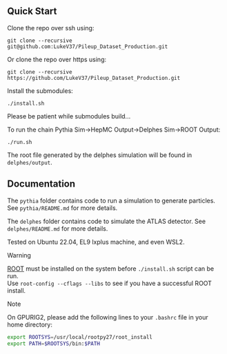 ## Quick Start
Clone the repo over ssh using:
```
git clone --recursive git@github.com:LukeV37/Pileup_Dataset_Production.git
```

Or clone the repo over https using:
```
git clone --recursive https://github.com/LukeV37/Pileup_Dataset_Production.git
```

Install the submodules:
```
./install.sh
```

Please be patient while submodules build...

To run the chain Pythia Sim→HepMC Output→Delphes Sim→ROOT Output:
```
./run.sh
```
The root file generated by the delphes simulation will be found in `delphes/output`.

## Documentation
The `pythia` folder contains code to run a simulation to generate particles. See `pythia/README.md` for more details.

The `delphes` folder contains code to simulate the ATLAS detector. See `delphes/README.md` for more details.

Tested on Ubuntu 22.04, EL9 lxplus machine, and even WSL2.

>[!WARNING]
> [ROOT](https://root.cern/install/) must be installed on the system before `./install.sh` script can be run. \
> Use `root-config --cflags --libs` to see if you have a successful ROOT install.

>[!NOTE]
> On GPURIG2, please add the following lines to your `.bashrc` file in your home directory:
> ```bash
> export ROOTSYS=/usr/local/rootpy27/root_install
> export PATH=$ROOTSYS/bin:$PATH
> ```
